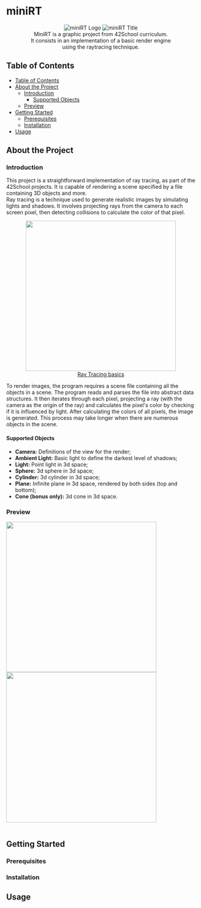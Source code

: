 # miniRT
<p align="center">
  <img src="https://github.com/Firemanarg/minirt/assets/35619327/0b80e4bd-4301-4541-b1d8-e669af93f010" alt="miniRT Logo">
  <img src="https://github.com/Firemanarg/minirt/assets/35619327/f785397b-9a6e-42c4-9269-39fa68025615" alt="miniRT Title">
  <br>
  MiniRT is a graphic project from 42School curriculum.<br>It consists in an implementation of a basic render engine<br>using the raytracing technique.
</p>

## Table of Contents
- [Table of Contents](#table-of-contents)
- [About the Project](#about-the-project)
  - [Introduction](#introduction)
    - [Supported Objects](#supported-objects)
  - [Preview](#preview)
- [Getting Started](#getting-started)
  - [Prerequisites](#prerequisites)
  - [Installation](#installation)
- [Usage](#usage)

## About the Project
### Introduction
This project is a straightforward implementation of ray tracing, as part of the 42School projects. It is capable of rendering a scene specified by a file containing 3D objects and more.<br>
Ray tracing is a technique used to generate realistic images by simulating lights and shadows. It involves projecting rays from the camera to each screen pixel, then detecting collisions to calculate the color of that pixel.
<br>
<p align="center">
  <img width=400 src="https://github.com/Firemanarg/minirt/assets/35619327/27dd4c5c-2936-4f52-9fc3-361282c4c794">
  <br>
  <a href="https://developer.nvidia.com/discover/ray-tracing">Ray Tracing basics</a>
</p>
To render images, the program requires a scene file containing all the objects in a scene. The program reads and parses the file into abstract data structures. It then iterates through each pixel, projecting a ray (with the camera as the origin of the ray) and calculates the pixel's color by checking if it is influenced by light. After calculating the colors of all pixels, the image is generated. This process may take longer when there are numerous objects in the scene.<br>

#### Supported Objects
- <b>Camera:</b> Definitions of the view for the render;
- <b>Ambient Light:</b> Basic light to define the darkest level of shadows;
- <b>Light:</b> Point light in 3d space;
- <b>Sphere:</b> 3d sphere in 3d space;
- <b>Cylinder:</b> 3d cylinder in 3d space;
- <b>Plane:</b> Infinite plane in 3d space, rendered by both sides (top and bottom);
- <b>Cone (bonus only):</b> 3d cone in 3d space.

### Preview
<table>
  <tr>
    <tc>
      <img width=400 src="https://github.com/Firemanarg/minirt/assets/35619327/c8075061-1cb9-4af5-b963-56618b0c90bf">
    </tc>
    <tc>
      <img width=400 src="https://github.com/Firemanarg/minirt/assets/35619327/5b1b6ad1-1ca2-47db-90ac-802229618c28">
    </tc>
  </tr>
</table>

## Getting Started

### Prerequisites
### Installation

## Usage

